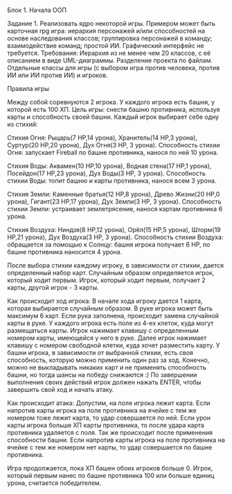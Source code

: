 Блок 1. Начала ООП

Задание 1. Реализовать ядро некоторой игры. 
Примером может быть карточная rpg игра: иерархия персонажей и/или способностей на основе наследования классов; группировка персонажей в команду; взаимодействие команд; простой ИИ. Графический интерфейс не требуется.
Требования: Иерархия из не менее чем 20 классов, с её описанием в виде UML-диаграммы. Разделение проекта по файлам. Отдельные классы для игры (с выбором игра против человека, против ИИ или ИИ против ИИ) и игроков. 



Правила игры


Между собой соревнуются 2 игрока. У каждого игрока есть башня, у которой есть 100 ХП. Цель игры: снести башню противника, используя карты и способность своей башни.
Каждый игрок выбирает себе одну из стихий:

Стихия Огня: Рыцарь(7 HP,14 урона), Хранитель(14 HP,3 урона), Суртур(20 HP,20 урона), Дух Огня(3 HP, 3 урона).
Способность стихии Огня: запускает Fireball по башне противника, нанося по ней 10 урона.

Стихия Воды: Аквамен(10 HP,10 урона), Водная стена(17 HP,1 урона), Посейдон(17 HP,23 урона), Дух Воды(3 HP, 3 урона).
Способность стихии Воды: топит башню и карты противника, нанося всем 3 урона.
                
Стихия Земли: Каменные братья(12 HP,8 урона), Древо Жизни(20 HP,0 урона), Гигант(23 HP,17 урона), Дух Земли(3 HP, 3 урона).
Способность стихии Земли: устраивает землетрясение, нанося картам противника 6 урона.
                
Стихия Воздуха: Ниндзя(8 HP,12 урона), Орёл(15 HP,5 урона), Шторм(19 HP,21 урона), Дух Воздуха(3 HP, 3 урона).
Способность стихии Воздуха: обращается за помощью к Солнцу: башня игрока получает 6 HP, по башне противника наносится 4 урона.

После выбора стихии каждому игроку, в зависимости от стихии, дается определенный набор карт. Случайным образом определяется игрок, который ходит первым.
Игрок, который ходит первым, получает 2 карты, другой игрок - 3 карты.

Как происходит ход игрока:
В начале хода игроку дается 1 карта, которая выбирается случайным образом. В руке игрока может быть максимум 6 карт. Если рука заполнена, происходит замена случайной карты в руке.
У каждого игрока есть поле из 4-ех клеток, куда могут размещаться карты. Игрок нажимает клавишу с определенным номером карты, имеющейся у него в руке.
Далее игрок нажимает клавишу с номером свободной клетки, куда хочет разместить карту.
У башни игрока, в зависимости от выбранной стихии, есть своя способность, которую можно применить один раз за ход.
Конечно, можно не выкладывать никаких карт и не применять способность башни, но тогда шансы на победу снижаются :)
По завершении выполнения своих действий игрок должен нажать ENTER, чтобы завершить свой ход и начать атаку.

Как происходит атака:
Допустим, на поле игрока лежит карта. Если напротив карты игрока на поле противника на ячейке с тем же номером тоже лежит карта, то удар совершается по ней.
Если урон карты игрока больше ХП карты противника, то после удара карта противника удаляется с поля. Так же происходит после применения способности башни.
Если напротив карты игрока на поле противника на ячейке с тем же номером нет карты, то удар совершается по башне противника.

Игра продолжается, пока ХП башен обоих игроков больше 0. Игрок, который первым нанес по башне противника 100 или больше единиц урона, считается победителем.
